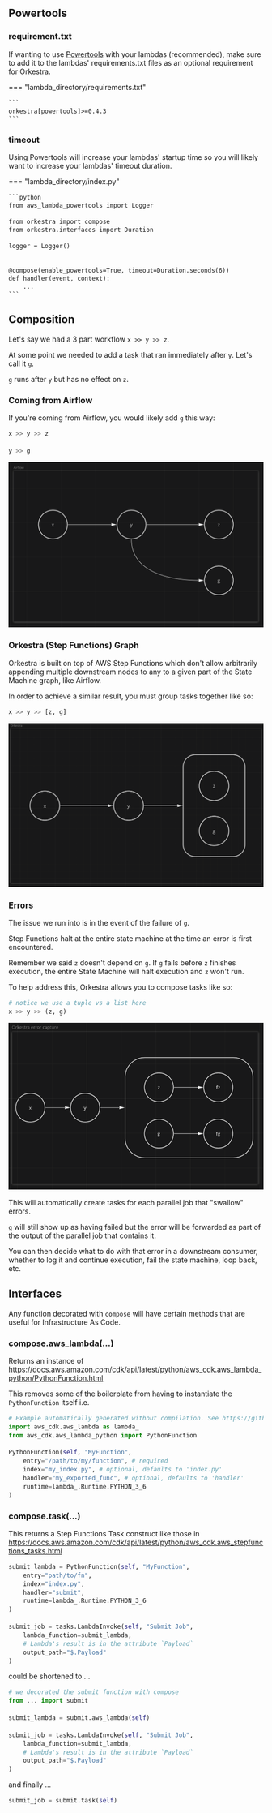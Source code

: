 ## Powertools

### requirement.txt

If wanting to use [Powertools](https://awslabs.github.io/aws-lambda-powertools-python/latest/) with your lambdas (recommended), make sure to add it to the lambdas' requirements.txt
files as an optional requirement for Orkestra.

=== "lambda_directory/requirements.txt"

    ```
    orkestra[powertools]>=0.4.3
    ```

### timeout

Using Powertools will increase your lambdas' startup time so you will likely
want to increase your lambdas' timeout duration.

=== "lambda_directory/index.py"

    ```python
    from aws_lambda_powertools import Logger

    from orkestra import compose
    from orkestra.interfaces import Duration

    logger = Logger()


    @compose(enable_powertools=True, timeout=Duration.seconds(6))
    def handler(event, context):
        ...
    ```

## Composition

Let's say we had a 3 part workflow `x >> y >> z`.

At some point we needed to add a task that ran immediately after `y`. Let's call it `g`.

`g` runs after `y` but has no effect on `z`.

### Coming from Airflow

If you're coming from Airflow, you would likely add `g` this way:

```python
x >> y >> z

y >> g
```

![airflow graph](assets/images/airflow_graph.png)

### Orkestra (Step Functions) Graph

Orkestra is built on top of AWS Step Functions which don't allow arbitrarily appending multiple downstream nodes to any
to a given part of the State Machine graph, like Airflow.

In order to achieve a similar result, you must group tasks together like so:

```python
x >> y >> [z, g]
```

![orkestra graph](assets/images/orkestra_graph.png)

### Errors

The issue we run into is in the event of the failure of `g`.

Step Functions halt at the entire state machine at the time an error is first encountered.

Remember we said `z` doesn't depend on `g`. If `g` fails before `z` finishes execution, the entire State Machine will
halt execution and `z` won't run.

To help address this, Orkestra allows you to compose tasks like so:

```python
# notice we use a tuple vs a list here
x >> y >> (z, g)
```

![orkestra error capture](assets/images/orkestra_error_capture_graph.png)

This will automatically create tasks for each parallel job that "swallow" errors.

`g` will still show up as having failed but the error will be forwarded as part of the output
of the parallel job that contains it.

You can then decide what to do with that error in a downstream consumer, whether to log it and continue execution,
fail the state machine, loop back, etc.

## Interfaces

Any function decorated with `compose` will have certain methods that are useful for Infrastructure As Code.

### compose.aws_lambda(...)

Returns an instance of https://docs.aws.amazon.com/cdk/api/latest/python/aws_cdk.aws_lambda_python/PythonFunction.html

This removes some of the boilerplate from having to instantiate the `PythonFunction` itself i.e.

```python
# Example automatically generated without compilation. See https://github.com/aws/jsii/issues/826
import aws_cdk.aws_lambda as lambda_
from aws_cdk.aws_lambda_python import PythonFunction

PythonFunction(self, "MyFunction",
    entry="/path/to/my/function", # required
    index="my_index.py", # optional, defaults to 'index.py'
    handler="my_exported_func", # optional, defaults to 'handler'
    runtime=lambda_.Runtime.PYTHON_3_6
)
```

### compose.task(...)

This returns a Step Functions Task construct like those in https://docs.aws.amazon.com/cdk/api/latest/python/aws_cdk.aws_stepfunctions_tasks.html

```python
submit_lambda = PythonFunction(self, "MyFunction",
    entry="path/to/fn",
    index="index.py",
    handler="submit",
    runtime=lambda_.Runtime.PYTHON_3_6
)

submit_job = tasks.LambdaInvoke(self, "Submit Job",
    lambda_function=submit_lambda,
    # Lambda's result is in the attribute `Payload`
    output_path="$.Payload"
)
```

could be shortened to ...

```python
# we decorated the submit function with compose
from ... import submit

submit_lambda = submit.aws_lambda(self)

submit_job = tasks.LambdaInvoke(self, "Submit Job",
    lambda_function=submit_lambda,
    # Lambda's result is in the attribute `Payload`
    output_path="$.Payload"
)
```

and finally ...

```python
submit_job = submit.task(self)
```
